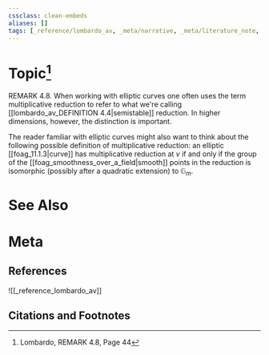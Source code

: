 ```yaml
---
cssclass: clean-embeds
aliases: []
tags: [_reference/lombardo_av, _meta/narrative, _meta/literature_note, _auto/links_added, _meta/remark, _meta/TODO/change_title]
---
```

# Topic[^1]
REMARK 4.8. When working with elliptic curves one often uses the term multiplicative reduction to refer to what we're calling [[lombardo_av_DEFINITION 4.4|semistable]] reduction. In higher dimensions, however, the distinction is important.

The reader familiar with elliptic curves might also want to think about the following possible definition of multiplicative reduction: an elliptic [[foag_11.1.3|curve]] has multiplicative reduction at $v$ if and only if the group of the [[foag_smoothness_over_a_field|smooth]] points in the reduction is isomorphic (possibly after a quadratic extension) to $\mathbb{G}_{m} .$


# See Also

# Meta
## References
![[_reference_lombardo_av]]

## Citations and Footnotes
[^1]: Lombardo, REMARK 4.8, Page 44
